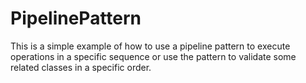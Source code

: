 # PipelinePattern

This is a simple example of how to use a pipeline pattern to execute operations in a specific sequence or use the pattern to validate some related classes in a specific order.
